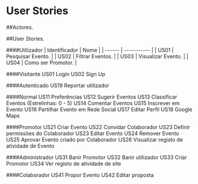 # User Stories

##Actores.


##User Stories.


####Utilizador
| Identificador | Nome |
| ------ | ----------- | 
| US01   | Pesquisar Evento. | 
| US02   | Filtrar Eventos. |
| US03   | Visualizar Evento. | 
| US04   | Como ser Promotor. |


####Visitante
US01 Login
US02 Sign Up



####Autenticado
US19 Reportar utilizador

####Normal
US11 Preferências
US12 Sugerir Eventos
US13 Classificar Eventos (Estrelinhas: 0 - 5)
US14 Comentar Eventos
US15 Inscrever em Evento
US16 Partilhar Evento em Rede Social 
US17 Editar Perfil
US18 Google Maps 


####Promotor
US21 Criar Evento
US22 Convidar Colaborador
US23 Definir permissões do Colaborador
US23 Editar Evento
US24 Remover Evento
US25 Aprovar Evento criado por Colaborador
US26 Visualizar registo de atividade de Evento

####Administrador
US31 Banir Promotor
US32 Banir utilizador
US33 Criar Promotor
US34 Ver registo de atividade de site

####Colaborador
US41 Propor Evento
US42 Editar proposta

